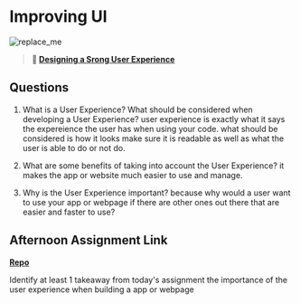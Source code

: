 # Improving UI

![replace_me](https://codeworks.blob.core.windows.net/public/assets/img/illustrations/placeholder.svg)

> **📖 [Designing a Srong User Experience](https://codeworksacademy.com/fs-student-guide/resources/wk7/03-Creating-Good-UX)**

## Questions

1. What is a User Experience? What should be considered when developing a User Experience?
user experience is exactly what it says the expereience the user has when using your code. what should be considered is how it looks make sure it is readable as well as what the user is able to do or not do. 

2. What are some benefits of taking into account the User Experience?
it makes the app or website much easier to use and manage.

3. Why is the User Experience important?
because why would a user want to use your app or webpage if there are other ones out there that are easier and faster to use?
## Afternoon Assignment Link

**[Repo](https://github.com/brysonrupp/checkpoint-6tower)**

Identify at least 1 takeaway from today's assignment
the importance of the user experience when building a app or webpage